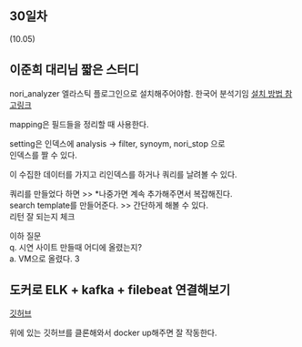 ## 30일차
(10.05)


## 이준희 대리님 짧은 스터디

nori_analyzer 엘라스틱 플로그인으로 설치해주어야함. 한국어 분석기임 [설치 방법 참고링크](https://blog.yevgnenll.me/elk/install-plugin-to-elastic-search-and-check-install-or-not)

mapping은 필드들을 정리할 때 사용한다.

setting은 인덱스에 analysis  -> filter, synoym, nori_stop 으로\
인덱스를 짤 수 있다.

이 수집한 데이터를 가지고 리인덱스를 하거나 쿼리를 날려볼 수 있다.

쿼리를 만들었다 하면 >> *나중가면 계속 추가해주면서 복잡해진다.\
search template를 만들어준다. >> 간단하게 해볼 수 있다.\
리턴 잘 되는지 체크

이하 질문\
q. 시연 사이트 만들때 어디에 올렸는지?\
a. VM으로 올렸다.
3

## 도커로 ELK + kafka + filebeat 연결해보기

[깃허브](https://github.com/hotehrud/log-system)

위에 있는 깃허브를 클론해와서 docker up해주면 잘 작동한다.


